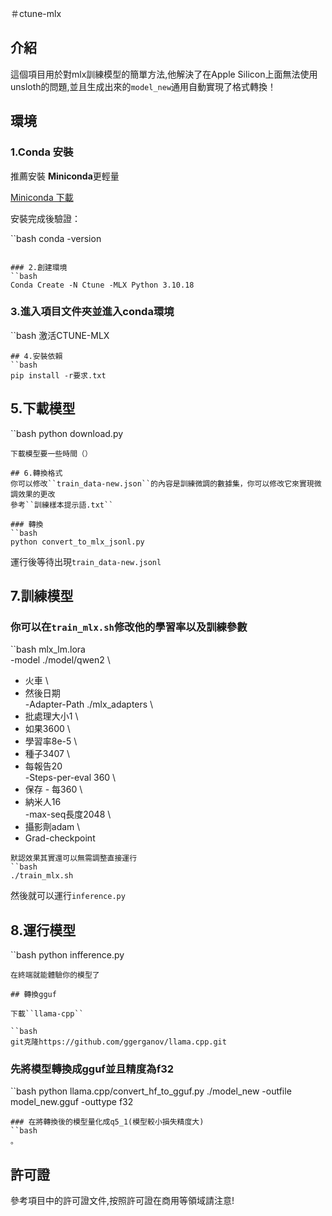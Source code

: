 ＃ctune-mlx

## 介紹

<p align =“中心”>
</and-coder-5
</p>

這個項目用於對mlx訓練模型的簡單方法,他解決了在Apple Silicon上面無法使用unsloth的問題,並且生成出來的``model_new``通用自動實現了格式轉換！

## 環境

### 1.Conda 安裝

推薦安裝 **Miniconda**更輕量

[Miniconda 下載](https://docs.conda.io/en/latest/miniconda.html)

安裝完成後驗證：

``bash
conda -version
```

### 2.創建環境
``bash
Conda Create -N Ctune -MLX Python 3.10.18
```

### 3.進入項目文件夾並進入conda環境
``bash
激活CTUNE-MLX
```
## 4.安裝依賴
``bash
pip install -r要求.txt
```

## 5.下載模型
``bash
python download.py
```
下載模型要一些時間（）

## 6.轉換格式
你可以修改``train_data-new.json``的內容是訓練微調的數據集，你可以修改它來實現微調效果的更改
參考``訓練樣本提示語.txt``

### 轉換
``bash
python convert_to_mlx_jsonl.py
```
運行後等待出現``train_data-new.jsonl``

## 7.訓練模型

### 你可以在``train_mlx.sh``修改他的學習率以及訓練參數

``bash
mlx_lm.lora \
-model ./model/qwen2 \
 - 火車 \
 - 然後日期\
-Adapter-Path ./mlx_adapters \
 - 批處理大小1 \
 - 如果3600 \
 - 學習率8e-5 \
 - 種子3407 \
 - 每報告20 \
-Steps-per-eval 360 \
 - 保存 - 每360 \
 - 納米人16 \
-max-seq長度2048 \
 - 攝影劑adam \
 -  Grad-checkpoint
```
默認效果其實還可以無需調整直接運行
``bash
./train_mlx.sh
```
然後就可以運行``inference.py``
## 8.運行模型
``bash
python infference.py
```
在終端就能體驗你的模型了

## 轉換gguf

下載``llama-cpp``

``bash
git克隆https://github.com/ggerganov/llama.cpp.git
```

### 先將模型轉換成gguf並且精度為f32
``bash
python llama.cpp/convert_hf_to_gguf.py ./model_new -outfile model_new.gguf -outtype f32
```
### 在將轉換後的模型量化成q5_1(模型較小損失精度大)
``bash
。
```

## 許可證
參考項目中的許可證文件,按照許可證在商用等領域請注意!